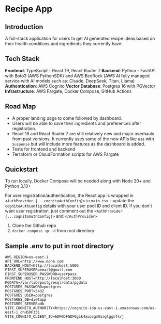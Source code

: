 # Recipe App

## Introduction

A full-stack application for users to get AI generated recipe ideas based on their health conditions and ingredients they currently have. 

## Tech Stack
**Frontend**: TypeScript - React 19, React Router 7
**Backend**: Python - FastAPI with Boto3 (AWS PythonSDK) and AWS BedRock (AWS AI fully managed service with AI models such as: Claude, DeepSeek, Titan, Llama)
**Authentication**: AWS Cognito
**Vector Database**: Postgres 16 with PGVector
**Infrastructure**: AWS Fargate, Docker Compose, GitHub Actions

## Road Map

- A proper landing page to come followed by dashboard. 
- Users will be able to save their ingredients and preferences after registration.
- React 19 and React Router 7 are still relatively new and major overhauls from past versions. It currently uses some of the new APIs like `use` with `Suspense` but will include more features as the dashboard is added. 
- Tests for frontend and backend
- Terraform or CloudFormation scripts for AWS Fargate

## Quickstart

To run locally, Docker Compose will be needed along with Node 20+ and Python 3.10+

For user registration/authentication, the React app is wrapped in `<AuthProvider {...cognitoAuthConfig}>` in `main.tsx` - update the `cognitoAuthConfig` details with your user pool ID and client ID. If you don't want user registration, just comment out the `<AuthProvider {...cognitoAuthConfig}>` and `</AuthProvider>` 

1. Clone the Github repo
2. `docker compose up -d` from root directory

## Sample .env to put in root directory 
```
AWS_REGION=us-east-1
API_URL=http://www.none.com
BACKEND_HOST=http://localhost:5000
FIRST_SUPERUSER=email@gmail.com
FIRST_SUPERUSER_PASSWORD=userpass
FRONTEND_HOST=http://localhost:3000
PGDATA=/var/lib/postgresql/data/pgdata
POSTGRES_PASSWORD=postgres
POSTGRES_PORT=5432
POSTGRES_USER=postgres
POSTGRES_DB=dietapp
POSTGRES_SERVER=db
VITE_COGNITO_AUTHORITY=https://cognito-idp.us-east-1.amazonaws.com/us-east-1_chHSDF331
VITE_COGNITO_CLIENT_ID=6DFGDFGDFGgik4auo3gm05aglggbfkrj
```